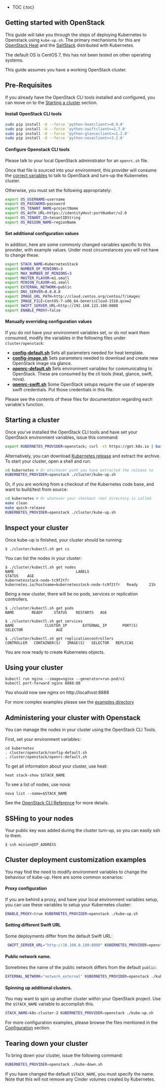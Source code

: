 ---
---

* TOC
{:toc}

## Getting started with OpenStack

This guide will take you through the steps of deploying Kubernetes to Openstack using `kube-up.sh`. The primary mechanisms for this are [OpenStack Heat](https://wiki.openstack.org/wiki/Heat) and the [SaltStack](https://github.com/kubernetes/kubernetes/tree/master/cluster/saltbase) distributed with Kubernetes.

The default OS is CentOS 7, this has not been tested on other operating systems.

This guide assumes you have a working OpenStack cluster.

## Pre-Requisites
If you already have the OpenStack CLI tools installed and configured, you can move on to the [Starting a cluster](#starting-a-cluster) section.

#### Install OpenStack CLI tools

```sh
sudo pip install -U --force 'python-heatclient>=0.9.0'
sudo pip install -U --force 'python-swiftclient>=2.7.0'
sudo pip install -U --force 'python-glanceclient>=1.2.0'
sudo pip install -U --force 'python-novaclient>=3.2.0'
```

#### Configure Openstack CLI tools

Please talk to your local OpenStack administrator for an `openrc.sh` file.

Once that file is sourced into your environment, this provider will consume the [correct variables](http://docs.openstack.org/user-guide/common/cli_set_environment_variables_using_openstack_rc.html) to talk to OpenStack and turn-up the Kubernetes cluster.

Otherwise, you must set the following appropriately:

```sh
export OS_USERNAME=username
export OS_PASSWORD=password
export OS_TENANT_NAME=projectName
export OS_AUTH_URL=https://identityHost:portNumber/v2.0
export OS_TENANT_ID=tenantIDString
export OS_REGION_NAME=regionName
```

#### Set additional configuration values

In addition, here are some commonly changed variables specific to this provider, with example values. Under most circumstances you will not have to change these.

```sh
export STACK_NAME=KubernetesStack
export NUMBER_OF_MINIONS=3
export MAX_NUMBER_OF_MINIONS=3
export MASTER_FLAVOR=m1.small
export MINION_FLAVOR=m1.small
export EXTERNAL_NETWORK=public
export DNS_SERVER=8.8.8.8
export IMAGE_URL_PATH=http://cloud.centos.org/centos/7/images
export IMAGE_FILE=CentOS-7-x86_64-GenericCloud-1510.qcow2
export SWIFT_SERVER_URL=http://192.168.123.100:8080
export ENABLE_PROXY=false
```
#### Manually overriding configuration values

If you do not have your environment variables set, or do not want them consumed, modify the variables in the following files under `cluster/openstack`:

- **[config-default.sh](http://releases.k8s.io/{{page.githubbranch}}/cluster/openstack/config-default.sh)** Sets all parameters needed for heat template.
- **[config-image.sh](http://releases.k8s.io/{{page.githubbranch}}/cluster/openstack/config-image.sh)** Sets parameters needed to download and create new OpenStack image via glance.
- **[openrc-default.sh](http://releases.k8s.io/{{page.githubbranch}}/cluster/openstack/openrc-default.sh)** Sets environment variables for communicating to OpenStack. These are consumed by the cli tools (heat, glance, swift, nova).
- **[openrc-swift.sh](http://releases.k8s.io/{{page.githubbranch}}/cluster/openstack/openrc-swift.sh)** Some OpenStack setups require the use of seperate swift credentials. Put those credentials in this file.

Please see the contents of these files for documentation regarding each variable's function.

## Starting a cluster

Once you've installed the OpenStack CLI tools and have set your OpenStack environment variables, issue this command:

```sh
export KUBERNETES_PROVIDER=openstack; curl -sS https://get.k8s.io | bash
```
Alternatively, you can download [Kubernetes release](https://github.com/kubernetes/kubernetes/releases) and extract the archive. To start your cluster, open a shell and run:

```sh
cd kubernetes # Or whichever path you have extracted the release to
KUBERNETES_PROVIDER=openstack ./cluster/kube-up.sh
```
Or, if you are working from a checkout of the Kubernetes code base, and want to build/test from source:

```sh
cd kubernetes # Or whatever your checkout root directory is called
make clean
make quick-release
KUBERNETES_PROVIDER=openstack ./cluster/kube-up.sh
```
## Inspect your cluster

Once kube-up is finished, your cluster should be running:

```console
$ ./cluster/kubectl.sh get cs
```

You can list the nodes in your cluster:

```console
$ ./cluster/kubectl.sh get nodes
NAME                            LABELS                                                 STATUS    AGE
kubernetesstack-node-tc9f2tfr   kubernetes.io/hostname=kubernetesstack-node-tc9f2tfr   Ready     21h
```
Being a new cluster, there will be no pods, services or replication controllers.

```console
$ ./cluster/kubectl.sh get pods
NAME        READY     STATUS    RESTARTS   AGE

$ ./cluster/kubectl.sh get services
NAME              CLUSTER_IP       EXTERNAL_IP       PORT(S)       SELECTOR               AGE

$ ./cluster/kubectl.sh get replicationcontrollers
CONTROLLER   CONTAINER(S)   IMAGE(S)   SELECTOR   REPLICAS
```

You are now ready to create Kubernetes objects.

## Using your cluster

```
kubectl run nginx --image=nginx --generator=run-pod/v1
kubectl port-forward nginx 8888:80
```

You should now see nginx on http://localhost:8888

For more complex examples please see the [examples directory](https://github.com/kubernetes/kubernetes/tree/{{page.githubbranch}}/examples/)

## Administering your cluster with Openstack

You can manage the nodes in your cluster using the OpenStack CLI Tools.

First, set your environment variables:

```
cd kubernetes
. cluster/openstack/config-default.sh
. cluster/openstack/openrc-default.sh
```

To get all information about your cluster, use heat:

```
heat stack-show $STACK_NAME
```

To see a list of nodes, use nova:

```
nova list --name=$STACK_NAME
```

See the [OpenStack CLI Reference](http://docs.openstack.org/cli-reference/) for more details.

## SSHing to your nodes

Your public key was added during the cluster turn-up, so you can easily ssh to them.

```
$ ssh minion@IP_ADDRESS
```

## Cluster deployment customization examples
You may find the need to modify environment variables to change the behaviour of kube-up. Here are some common scenarios:

#### Proxy configuration
If you are behind a proxy, and have your local environment variables setup, you can use these variables to setup your Kubernetes cluster:

```sh
ENABLE_PROXY=true KUBERNETES_PROVIDER=openstack ./kube-up.sh
```

#### Setting different Swift URL
Some deployments differ from the default Swift URL:

```sh
 SWIFT_SERVER_URL="http://10.100.0.100:8080" KUBERNETES_PROVIDER=openstack ./kube-up.sh
```

#### Public network name.
Sometimes the name of the public network differs from the default `public`:

```sh
EXTERNAL_NETWORK="network_external" KUBERNETES_PROVIDER=openstack ./kube-up.sh
```

#### Spinning up additional clusters.
You may want to spin up another cluster within your OpenStack project. Use the `$STACK_NAME` variable to accomplish this.

```sh
STACK_NAME=k8s-cluster-2 KUBERNETES_PROVIDER=openstack ./kube-up.sh
```

For more configuration examples, please browse the files mentioned in the [Configuration](#set-additional-configuration-values) section.


## Tearing down your cluster

To bring down your cluster, issue the following command:

```sh
KUBERNETES_PROVIDER=openstack ./kube-down.sh
```
If you have changed the default `$STACK_NAME`, you must specify the name. Note that this will not remove any Cinder volumes created by Kubernetes.
